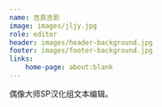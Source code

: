 ```yaml
---
name: 吉良吉影
image: images/jljy.jpg
role: editor
header: images/header-background.jpg
footer: images/footer-background.jpg
links:
    home-page: about:blank
---
```


偶像大师SP汉化组文本编辑。